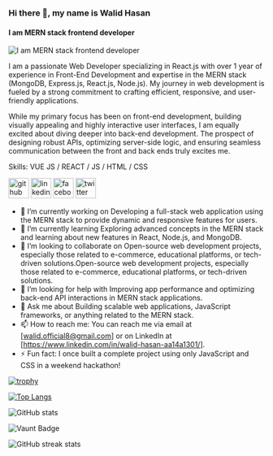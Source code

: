### Hi there 👋, my name is Walid Hasan
#### I am MERN stack frontend developer
![I am MERN stack frontend developer](https://lh3.googleusercontent.com/d/1kTWe67OWk_5b9Zt8c-CjHJhtHsRZPNtF?authuser=0)

I am a passionate Web Developer specializing in React.js with over 1 year of experience in Front-End Development and expertise in the MERN stack (MongoDB, Express.js, React.js, Node.js). My journey in web development is fueled by a strong commitment to crafting efficient, responsive, and user-friendly applications.

While my primary focus has been on front-end development, building visually appealing and highly interactive user interfaces, I am equally excited about diving deeper into back-end development. The prospect of designing robust APIs, optimizing server-side logic, and ensuring seamless communication between the front and back ends truly excites me.



Skills: VUE JS / REACT / JS / HTML / CSS

[<img src='https://cdn.jsdelivr.net/npm/simple-icons@3.0.1/icons/github.svg' alt='github' height='40'>](https://github.com/walid-official)  [<img src='https://cdn.jsdelivr.net/npm/simple-icons@3.0.1/icons/linkedin.svg' alt='linkedin' height='40'>](https://www.linkedin.com/in/walid-official/)  [<img src='https://cdn.jsdelivr.net/npm/simple-icons@3.0.1/icons/facebook.svg' alt='facebook' height='40'>](https://www.facebook.com/walid-official)  [<img src='https://cdn.jsdelivr.net/npm/simple-icons@3.0.1/icons/twitter.svg' alt='twitter' height='40'>](https://twitter.com/walid-official)  



- 🔭 I’m currently working on Developing a full-stack web application using the MERN stack to provide dynamic and responsive features for users. 
- 🌱 I’m currently learning Exploring advanced concepts in the MERN stack and learning about new features in React, Node.js, and MongoDB. 
- 👯 I’m looking to collaborate on Open-source web development projects, especially those related to e-commerce, educational platforms, or tech-driven solutions.Open-source web development projects, especially those related to e-commerce, educational platforms, or tech-driven solutions. 
- 🤔 I’m looking for help with Improving app performance and optimizing back-end API interactions in MERN stack applications. 
- 💬 Ask me about Building scalable web applications, JavaScript frameworks, or anything related to the MERN stack. 
- 📫 How to reach me: You can reach me via email at [walid.official8@gmail.com] or on LinkedIn at [https://www.linkedin.com/in/walid-hasan-aa14a1301/]. 
- ⚡ Fun fact:  I once built a complete project using only JavaScript and CSS in a weekend hackathon! 



[![trophy](https://github-profile-trophy.vercel.app/?username=walid-official)](https://github.com/ryo-ma/github-profile-trophy)

[![Top Langs](https://github-readme-stats.vercel.app/api/top-langs/?username=walid-official)](https://github.com/anuraghazra/github-readme-stats)

![GitHub stats](https://github-readme-stats.vercel.app/api?username=walid-official&show_icons=true&count_private=true)  

![Vaunt Badge](https://api.vaunt.dev/v1/github/entities/walid-official/contributions?format=svg&private=true)  

![GitHub streak stats](https://streak-stats.demolab.com/?user=walid-official)  

